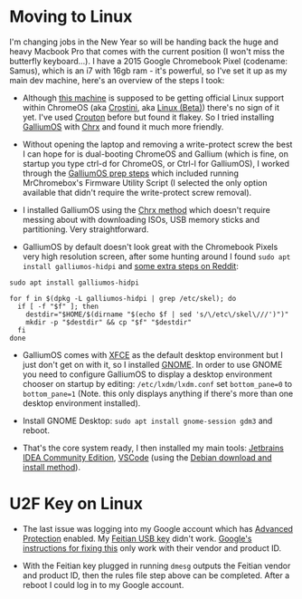 # Moving to Linux

I'm changing jobs in the New Year so will be handing back the huge and heavy Macbook Pro that comes with the current position (I won't miss the butterfly keyboard...). I have a 2015 Google Chromebook Pixel (codename: Samus), which is an i7 with 16gb ram - it's powerful, so I've set it up as my main dev machine, here's an overview of the steps I took:

* Although [this machine](https://www.chromium.org/a/chromium.org/dev/chromium-os/developer-information-for-chrome-os-devices/chromebook-pixel-2015) is supposed to be getting official Linux support within ChromeOS (aka [Crostini](https://chromium.googlesource.com/chromiumos/docs/+/master/containers_and_vms.md#Crostini), aka [Linux (Beta)](https://support.google.com/chromebook/answer/9145439?hl=en-GB)) there's no sign of it yet. I've used [Crouton](https://github.com/dnschneid/crouton) before but found it flakey. So I tried installing [GalliumOS](https://galliumos.org/) with [Chrx](https://github.com/reynhout/chrx) and found it much more friendly.

* Without opening the laptop and removing a write-protect screw the best I can hope for is dual-booting ChromeOS and Gallium (which is fine, on startup you type ctrl-d for ChromeOS, or Ctrl-l for GalliumOS), I worked through the [GalliumOS prep steps](https://wiki.galliumos.org/Installing/Preparing) which included running MrChromebox's Firmware Utility Script (I selected the only option available that didn't require the write-protect screw removal).

* I installed GalliumOS using the [Chrx method](https://wiki.galliumos.org/Installing#chrx_Installation) which doesn't require messing about with downloading ISOs, USB memory sticks and partitioning. Very straightforward.

* GalliumOS by default doesn't look great with the Chromebook Pixels very high resolution screen, after some hunting around I found `sudo apt install galliumos-hidpi` and [some extra steps on Reddit](https://www.reddit.com/r/GalliumOS/comments/7j0b3t/how_to_scale_the_display_without_changing_the/dtfyye2?utm_source=share&utm_medium=web2x):

```
sudo apt install galliumos-hidpi

for f in $(dpkg -L galliumos-hidpi | grep /etc/skel); do
  if [ -f "$f" ]; then
    destdir="$HOME/$(dirname "$(echo $f | sed 's/\/etc\/skel\///')")"
    mkdir -p "$destdir" && cp "$f" "$destdir"
  fi
done
```

* GalliumOS comes with [XFCE](https://www.xfce.org/) as the default desktop environment but I just don't get on with it, so I installed [GNOME](https://www.gnome.org/). In order to use GNOME you need to configure GalliumOS to display a desktop environment chooser on startup by editing: `/etc/lxdm/lxdm.conf` set `bottom_pane=0` to `bottom_pane=1` (Note. this only displays anything if there's more than one desktop environment installed).

* Install GNOME Desktop: `sudo apt install gnome-session gdm3` and reboot.

* That's the core system ready, I then installed my main tools: [Jetbrains IDEA Community Edition](https://www.jetbrains.com/idea/download/#section=linux), [VSCode](https://code.visualstudio.com/) (using the [Debian download and install method](https://code.visualstudio.com/docs/setup/linux)).

# U2F Key on Linux

* The last issue was logging into my Google account which has [Advanced Protection](https://landing.google.com/advancedprotection/) enabled. My [Feitian USB key](https://www.ftsafe.com/products/fido/multi) didn't work. [Google's instructions for fixing this](https://support.google.com/titansecuritykey/answer/9148044?hl=en) only work with their vendor and product ID.

* With the Feitian key plugged in running `dmesg` outputs the Feitian vendor and product ID, then the rules file step above can be completed. After a reboot I could log in to my Google account.